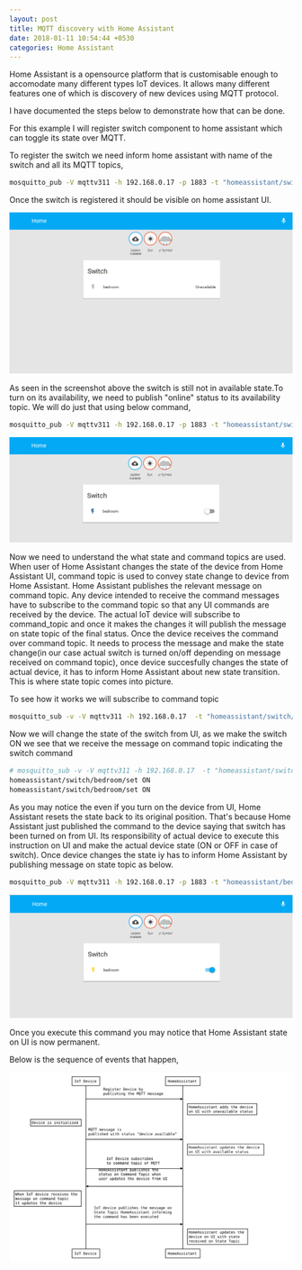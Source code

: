 ```yaml
---
layout: post
title: MQTT discovery with Home Assistant
date: 2018-01-11 10:54:44 +0530
categories: Home Assistant
---
```


Home Assistant is a opensource platform that is customisable enough to accomodate many different types IoT devices.
It allows many different features one of which is discovery of new devices using MQTT protocol.

I have documented the steps below to demonstrate how that can be done.

For this example I will register switch component to home assistant which can toggle its state over MQTT.

To register the switch we need inform home assistant with name of the switch and all its MQTT topics,

```bash
mosquitto_pub -V mqttv311 -h 192.168.0.17 -p 1883 -t "homeassistant/switch/bedroom/config" -m '{"name": "bedroom", "command_topic": "homeassistant/switch/bedroom/set", "payload_on": "ON", "payload_off": "OFF", "availability_topic": "homeassistant/switch/bedroom/available", "state_topic": "homeassistant/bedroom/state"}'
```

Once the switch is registered it should be visible on home assistant UI.

![switch-registered]

[switch-registered]: /assets/blog/home_assistant/1_switch_registered.png

As seen in the screenshot above the switch is still not in available state.To turn on its availability, we need to publish "online" status to its availability topic. We will do just that using below command,

```bash
mosquitto_pub -V mqttv311 -h 192.168.0.17 -p 1883 -t "homeassistant/switch/bedroom/available" -m "online"
```

![switch-online]

[switch-online]: /assets/blog/home_assistant/2_switch_available_online.png

Now we need to understand the what state and command topics are used. When user of Home Assistant changes the state of the device from Home Assistant UI, command topic is used to convey state change to device from Home Assistant. Home Assistant publishes the relevant message on command topic. Any device intended to receive the command messages have to subscribe to the command topic so that any UI commands are received by the device.
The actual IoT device will subscribe to command_topic and once it makes the changes it will publish the message on state topic of the final status.
Once the device receives the command over command topic. It needs to process the message and make the state change(in our case actual switch is turned on/off depending on message received on command topic), once device succesfully changes the state of actual device, it has to inform Home Assistant about new state transition. This is where state topic comes into picture.

To see how it works we will subscribe to command topic

```bash
mosquitto_sub -v -V mqttv311 -h 192.168.0.17  -t "homeassistant/switch/bedroom/set"
```

Now we will change the state of the switch from UI, as we make the switch ON we see that we receive the message on command topic indicating the switch command

```bash
# mosquitto_sub -v -V mqttv311 -h 192.168.0.17  -t "homeassistant/switch/bedroom/set"
homeassistant/switch/bedroom/set ON
homeassistant/switch/bedroom/set ON
```

As you may notice the even if you turn on the device from UI, Home Assistant resets the state back to its original position. That's because Home Assistant just published the command to the device saying that switch has been turned on from UI. Its responsibility of actual device to execute this instruction on UI and make the actual device state (ON or OFF in case of switch). Once device changes the state iy has to inform Home Assistant by publishing message on state topic as below.

```bash
mosquitto_pub -V mqttv311 -h 192.168.0.17 -p 1883 -t "homeassistant/bedroom/state" -m "ON"
```

![switch-turn-on]

[switch-turn-on]: /assets/blog/home_assistant/3_switch_turned_on.png

Once you execute this command you may notice that Home Assistant state on UI is now permanent.

Below is the sequence of events that happen,

![home_assistant_discovery_sequence_diagram]

[home_assistant_discovery_sequence_diagram]: /assets/blog/home_assistant/home_assistant_discovery_Sequence_diagram.svg
